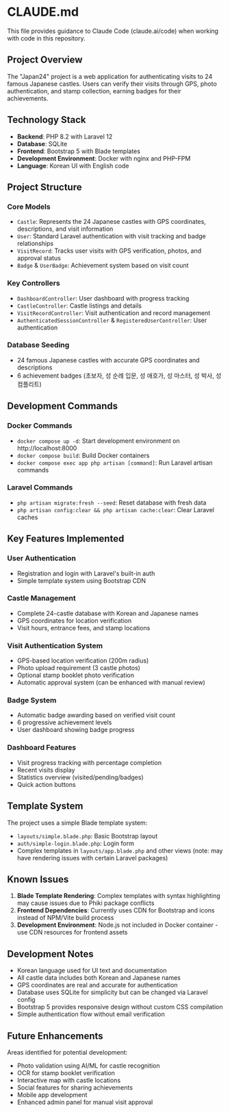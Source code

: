 # CLAUDE.md

This file provides guidance to Claude Code (claude.ai/code) when working with code in this repository.

## Project Overview

The "Japan24" project is a web application for authenticating visits to 24 famous Japanese castles. Users can verify their visits through GPS, photo authentication, and stamp collection, earning badges for their achievements.

## Technology Stack

- **Backend**: PHP 8.2 with Laravel 12
- **Database**: SQLite
- **Frontend**: Bootstrap 5 with Blade templates
- **Development Environment**: Docker with nginx and PHP-FPM
- **Language**: Korean UI with English code

## Project Structure

### Core Models
- `Castle`: Represents the 24 Japanese castles with GPS coordinates, descriptions, and visit information
- `User`: Standard Laravel authentication with visit tracking and badge relationships
- `VisitRecord`: Tracks user visits with GPS verification, photos, and approval status
- `Badge` & `UserBadge`: Achievement system based on visit count

### Key Controllers
- `DashboardController`: User dashboard with progress tracking
- `CastleController`: Castle listings and details
- `VisitRecordController`: Visit authentication and record management
- `AuthenticatedSessionController` & `RegisteredUserController`: User authentication

### Database Seeding
- 24 famous Japanese castles with accurate GPS coordinates and descriptions
- 6 achievement badges (초보자, 성 순례 입문, 성 애호가, 성 마스터, 성 박사, 성 컴플리트)

## Development Commands

### Docker Commands
- `docker compose up -d`: Start development environment on http://localhost:8000
- `docker compose build`: Build Docker containers
- `docker compose exec app php artisan [command]`: Run Laravel artisan commands

### Laravel Commands
- `php artisan migrate:fresh --seed`: Reset database with fresh data
- `php artisan config:clear && php artisan cache:clear`: Clear Laravel caches

## Key Features Implemented

### User Authentication
- Registration and login with Laravel's built-in auth
- Simple template system using Bootstrap CDN

### Castle Management
- Complete 24-castle database with Korean and Japanese names
- GPS coordinates for location verification
- Visit hours, entrance fees, and stamp locations

### Visit Authentication System
- GPS-based location verification (200m radius)
- Photo upload requirement (3 castle photos)
- Optional stamp booklet photo verification
- Automatic approval system (can be enhanced with manual review)

### Badge System
- Automatic badge awarding based on verified visit count
- 6 progressive achievement levels
- User dashboard showing badge progress

### Dashboard Features
- Visit progress tracking with percentage completion
- Recent visits display
- Statistics overview (visited/pending/badges)
- Quick action buttons

## Template System

The project uses a simple Blade template system:
- `layouts/simple.blade.php`: Basic Bootstrap layout
- `auth/simple-login.blade.php`: Login form
- Complex templates in `layouts/app.blade.php` and other views (note: may have rendering issues with certain Laravel packages)

## Known Issues

1. **Blade Template Rendering**: Complex templates with syntax highlighting may cause issues due to Phiki package conflicts
2. **Frontend Dependencies**: Currently uses CDN for Bootstrap and icons instead of NPM/Vite build process
3. **Development Environment**: Node.js not included in Docker container - use CDN resources for frontend assets

## Development Notes

- Korean language used for UI text and documentation
- All castle data includes both Korean and Japanese names
- GPS coordinates are real and accurate for authentication
- Database uses SQLite for simplicity but can be changed via Laravel config
- Bootstrap 5 provides responsive design without custom CSS compilation
- Simple authentication flow without email verification

## Future Enhancements

Areas identified for potential development:
- Photo validation using AI/ML for castle recognition
- OCR for stamp booklet verification
- Interactive map with castle locations
- Social features for sharing achievements
- Mobile app development
- Enhanced admin panel for manual visit approval